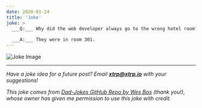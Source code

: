 ```yaml
---
date: 2020-01-24
title: 'Joke'
joke: >
  ___Q:___ Why did the web developer always go to the wrong hotel room?
  
  ___A:___ They were in room 301.
---
```


![Joke Image](https://private.xtrp.io/projects/DailyDeveloperJokes/public_image_server/images/5e125988c2636.png)

---
*Have a joke idea for a future post? Email **[xtrp@xtrp.io](mailto:xtrp@xtrp.io)** with your suggestions!*

*This joke comes from [Dad-Jokes GitHub Repo by Wes Bos](https://github.com/wesbos/dad-jokes) (thank you!), whose owner has given me permission to use this joke with credit.*

<!-- 
Joke text:
**Q:** Why did the web developer always go to the wrong hotel room?

**A:** They were in room 301.
 -->

